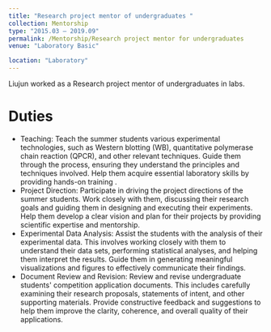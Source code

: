 ```yaml
---
title: "Research project mentor of undergraduates "
collection: Mentorship
type: "2015.03 – 2019.09"
permalink: /Mentorship/Research project mentor for undergraduates
venue: "Laboratory Basic"

location: "Laboratory"
---
```


Liujun worked as a Research project mentor of undergraduates in labs.

Duties
======
* Teaching: Teach  the summer students various experimental technologies, such as Western blotting (WB), quantitative polymerase chain reaction (QPCR), and other relevant techniques. Guide them through the process, ensuring they understand the principles and techniques involved. Help them acquire essential laboratory skills by providing hands-on training .
* Project Direction: Participate in driving the project directions of the summer students.  Work closely with them, discussing their research goals and guiding them in designing and executing their experiments. Help them develop a clear vision and plan for their projects by providing scientific expertise and mentorship.
* Experimental Data Analysis: Assist the students with the analysis of their experimental data. This involves working closely with them to understand their data sets, performing statistical analyses, and helping them interpret the results. Guide them in generating meaningful visualizations and figures to effectively communicate their findings.
* Document Review and Revision:  Review and revise undergraduate students' competition application documents. This includes carefully examining their research proposals, statements of intent, and other supporting materials. Provide constructive feedback and suggestions to help them improve the clarity, coherence, and overall quality of their applications.
